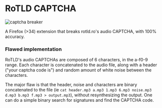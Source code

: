 # RoTLD CAPTCHA
![captcha breaker](http://i.imgur.com/VmgEmyu.gif) 

A Firefox (>34) extension that breaks rotld.ro's audio CAPTCHA, with 100% accuracy.

### Flawed implementation

RoTLD's audio CAPTCHAs are composed of 6 characters, in the a-f0-9 range. Each character is concatenated to the audio file, along with a header ("your captcha code is") and random amount of white noise between the characters. 

The major flaw is that the header, noise and characters are binary concatenated to the file (ie ```cat header.mp3 a.mp3 1.mp3 6.mp3 noise.mp3 d.mp3 b.mp3 f.mp3 > output.mp3```), without resynthesizing the output. One can do a simple binary search for signatures and find the CAPTCHA code.